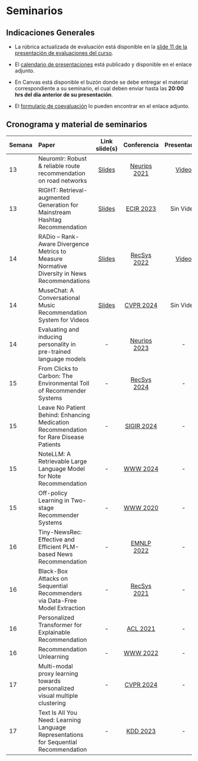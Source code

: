 # Seminarios

## Indicaciones Generales

- La rúbrica actualizada de evaluación está disponible en la [slide 11 de la presentación de evaluaciones del curso](https://uccl0-my.sharepoint.com/:p:/g/personal/dparras_uc_cl/EZ8G_FkyCKJAt6Fx23H7GWkBKl6ZeEdF9v222wJ5vAD5kA?e=xKdyxv&nav=eyJzSWQiOjI3MSwiY0lkIjoxODI4ODEzNjkzfQ). 

- El [calendario de presentaciones](https://uccl0-my.sharepoint.com/:x:/g/personal/dparras_uc_cl/ESvMv0yEcL1OiuPmfHbwIhABYW88ByAst9RWuDhkNIRkmg?e=SHOzqg) está publicado y disponible en el enlace adjunto.

- En Canvas está disponible el buzón donde se debe entregar el material correspondiente a su seminario, el cual deben enviar hasta las **20:00 hrs del día anterior de su presentación**.

- El [formulario de coevaluación](https://docs.google.com/forms/d/e/1FAIpQLSeVBcs37GbTIGxhxPoKGO5fC6epojtGuq69NUSO6vDNsg6exw/viewform?usp=preview) lo pueden encontrar en el enlace adjunto.

## Cronograma y material de seminarios

| Semana  | Paper            | Link slide(s) | Conferencia   | Presentación  |
|:--------|:-----------------|:-------------:|:-------------:|:-------------:|
|13       | Neuromlr: Robust & reliable route recommendation on road networks |[Slides](https://github.com/PUC-RecSys-Class/RecSysPUC-2025-1/blob/master/seminarios/NeuroMLR.pdf)|[Neurips 2021](https://proceedings.neurips.cc/paper_files/paper/2021/file/b922ede9c9eb9eabec1c1fecbdecb45d-Paper.pdf)|[Video](https://uccl0-my.sharepoint.com/:v:/g/personal/dparras_uc_cl/Ec3fyPRb6bVMofC9lU3JUyUBU0cWpWMzHqX6O5pLWnGTng?e=c3qT81&nav=eyJyZWZlcnJhbEluZm8iOnsicmVmZXJyYWxBcHAiOiJTdHJlYW1XZWJBcHAiLCJyZWZlcnJhbFZpZXciOiJTaGFyZURpYWxvZy1MaW5rIiwicmVmZXJyYWxBcHBQbGF0Zm9ybSI6IldlYiIsInJlZmVycmFsTW9kZSI6InZpZXcifX0%3D)|
|13       | RIGHT: Retrieval-augmented Generation for Mainstream Hashtag Recommendation |[Slides](https://github.com/PUC-RecSys-Class/RecSysPUC-2025-1/blob/master/seminarios/RIGHT_S_O_C.pdf)|[ECIR 2023](https://arxiv.org/pdf/2312.10466)|Sin Video|
|14       | RADio – Rank-Aware Divergence Metrics to Measure Normative Diversity in News Recommendations |[Slides](https://github.com/PUC-RecSys-Class/RecSysPUC-2025-1/blob/master/seminarios/RADio.pdf)|[RecSys 2022](https://dl.acm.org/doi/pdf/10.1145/3523227.3546780)|[Video]()|
|14       | MuseChat: A Conversational Music Recommendation System for Videos |[Slides](https://github.com/PUC-RecSys-Class/RecSysPUC-2025-1/blob/master/seminarios/Musechat)|[CVPR 2024](https://arxiv.org/pdf/2310.06282)|Sin Video|
|14       | Evaluating and inducing personality in pre-trained language models |-|[Neurips 2023](https://proceedings.neurips.cc/paper_files/paper/2023/file/21f7b745f73ce0d1f9bcea7f40b1388e-Paper-Conference.pdf)|-|
|15       | From Clicks to Carbon: The Environmental Toll of Recommender Systems |-|[RecSys 2024](https://dl.acm.org/doi/pdf/10.1145/3640457.3688074)|-|
|15       | Leave No Patient Behind: Enhancing Medication Recommendation for Rare Disease Patients |-|[SIGIR 2024](https://arxiv.org/abs/2403.17745)|-|
|15       | NoteLLM: A Retrievable Large Language Model for Note Recommendation |-|[WWW 2024](https://arxiv.org/pdf/2403.01744)|-|
|15       | Off-policy Learning in Two-stage Recommender Systems |-|[WWW 2020](https://dl.acm.org/doi/pdf/10.1145/3366423.3380130)|-|
|16       | Tiny-NewsRec: Effective and Efficient PLM-based News Recommendation |-|[EMNLP 2022](https://arxiv.org/pdf/2112.00944)|-|
|16       | Black-Box Attacks on Sequential Recommenders via Data-Free Model Extraction |-|[RecSys 2021](https://dl.acm.org/doi/pdf/10.1145/3460231.3474275)|-|
|16       | Personalized Transformer for Explainable Recommendation |-|[ACL 2021](https://arxiv.org/pdf/2105.11601)|-|
|16       | Recommendation Unlearning |-|[WWW 2022](https://dl.acm.org/doi/abs/10.1145/3485447.3511997)|-|
|17       | Multi-modal proxy learning towards personalized visual multiple clustering |-|[CVPR 2024](https://openaccess.thecvf.com/content/CVPR2024/papers/Yao_Multi-Modal_Proxy_Learning_Towards_Personalized_Visual_Multiple_Clustering_CVPR_2024_paper.pdf)|-|
|17       | Text Is All You Need: Learning Language Representations for Sequential Recommendation |-|[KDD 2023](https://dl.acm.org/doi/pdf/10.1145/3580305.3599519)|-|
